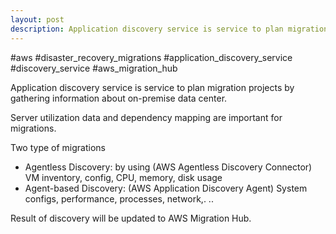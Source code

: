 ```yaml
---
layout: post
description: Application discovery service is service to plan migration projects by gathering information about on-premise data center.
---
```


#aws #disaster_recovery_migrations #application_discovery_service #discovery_service #aws_migration_hub

Application discovery service is service to plan migration projects by gathering information about on-premise data center.

Server utilization data and dependency mapping are important for migrations.

Two type of migrations
- Agentless Discovery: by using (AWS Agentless Discovery Connector)
  VM inventory, config, CPU, memory, disk usage
- Agent-based Discovery: (AWS Application Discovery Agent)
  System configs, performance, processes, network,. ..

Result of discovery will be updated to AWS Migration Hub.



